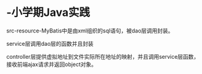 # -小学期Java实践

src-resource-MyBatis中是由xml组织的sql语句，被dao层调用封装。

service层调用dao层的函数并且封装

controller层提供虚拟地址到文件实际所在地址的映射，并且调用service层函数，接收前端ajax请求并返回object对象。
